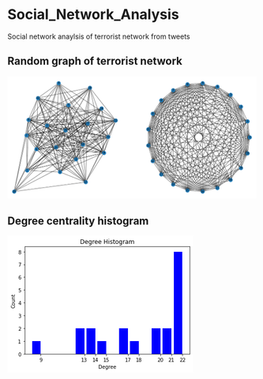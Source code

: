 # Social_Network_Analysis
Social network anaylsis of terrorist network from tweets

## Random graph of terrorist network

<img src="https://github.com/gaurav-95/Social_Network_Analysis/blob/main/graph.png">

## Degree centrality histogram

<img src="https://github.com/gaurav-95/Social_Network_Analysis/blob/main/degree_hist.png">
